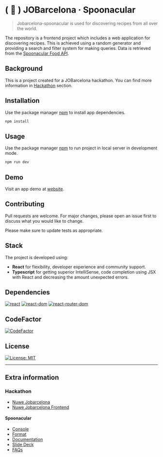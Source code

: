 # ( 🥄 ) JOBarcelona · Spoonacular

> Jobarcelona-spoonacular is used for discovering recipes from all over the world.

The repository is a frontend project which includes a web application for discovering recipes. This is achieved using a random generator and providing a search and filter system for making queries. Data is retrieved from the [Spoonacular Food API](https://spoonacular.com/food-api).

## Background

This is a project created for a JOBarcelona hackathon. You can find more information in [Hackathon](#hackathon) section.

## Installation

Use the package manager [npm](https://www.npmjs.com/) to install app dependencies.

```bash
npm install
```

## Usage

Use the package manager [npm](https://www.npmjs.com/) to run project in local server in development mode.

```bash
npm run dev
```

## Demo

Visit an app demo at [website](https://rgdlr.github.io/jb-sa).

## Contributing

Pull requests are welcome. For major changes, please open an issue first
to discuss what you would like to change.

Please make sure to update tests as appropriate.

## Stack

The project is developed using:
- **React** for flexibility, developer experience and community support.
- **Typescript** for getting superior IntelliSense, code completion using JSX with React and decreasing the amount unexpected errors.

## Dependencies

[![react](https://img.shields.io/badge/react-18.2.0-blue.svg)](https://www.npmjs.com/package/react)
[![react-dom](https://img.shields.io/badge/react--dom-18.2.0-blue.svg)](https://www.npmjs.com/package/react-dom)
[![react-router-dom](https://img.shields.io/badge/react--router--dom-6.10.0-blue.svg)](https://www.npmjs.com/package/react-router-dom)

## CodeFactor

[![CodeFactor](https://www.codefactor.io/repository/github/rgdlr/jobarcelona-spoonacular/badge)](https://www.codefactor.io/repository/github/rgdlr/jobarcelona-spoonacular)

## License

[![License: MIT](https://img.shields.io/badge/License-MIT-green.svg)](https://opensource.org/licenses/MIT)

---

## Extra information

### Hackathon

- [Nuwe Jobarcelona](https://nuwe.io/dev/competitions/job-barcelona-23)
- [Nuwe Jobarcelona Frontend](https://nuwe.io/dev/competitions/job-barcelona-23/jobarcelona-23-frontend)

#### Spoonacular

- [Console](https://spoonacular.sendybay.com/l/d8922Z46892SOxxNb14xG3qgNQ/DjYPLVq177ddIiPON6sGRw/d0x7mPt9iieyOxNkulYj0w)
- [Format](https://spoonacular.sendybay.com/l/d8922Z46892SOxxNb14xG3qgNQ/YnCJGrx5brNA550B7MsKag/d0x7mPt9iieyOxNkulYj0w)
- [Documentation](https://spoonacular.sendybay.com/l/d8922Z46892SOxxNb14xG3qgNQ/82LDqhSszfkBqqdI85EXig/d0x7mPt9iieyOxNkulYj0w)
- [Slide Deck](https://spoonacular.sendybay.com/l/d8922Z46892SOxxNb14xG3qgNQ/X8xnRD2cwVchGtBeR4rKTA/d0x7mPt9iieyOxNkulYj0w)
- [FAQs](https://spoonacular.sendybay.com/l/d8922Z46892SOxxNb14xG3qgNQ/k892D763EWrTJfDRohNP7qSWAQ/d0x7mPt9iieyOxNkulYj0w)
